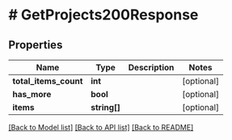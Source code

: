# # GetProjects200Response

## Properties

Name | Type | Description | Notes
------------ | ------------- | ------------- | -------------
**total_items_count** | **int** |  | [optional]
**has_more** | **bool** |  | [optional]
**items** | **string[]** |  | [optional]

[[Back to Model list]](../../README.md#models) [[Back to API list]](../../README.md#endpoints) [[Back to README]](../../README.md)

